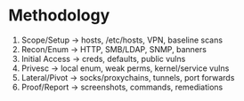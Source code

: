 # Methodology
1) Scope/Setup → hosts, /etc/hosts, VPN, baseline scans  
2) Recon/Enum → HTTP, SMB/LDAP, SNMP, banners  
3) Initial Access → creds, defaults, public vulns  
4) Privesc → local enum, weak perms, kernel/service vulns  
5) Lateral/Pivot → socks/proxychains, tunnels, port forwards  
6) Proof/Report → screenshots, commands, remediations
